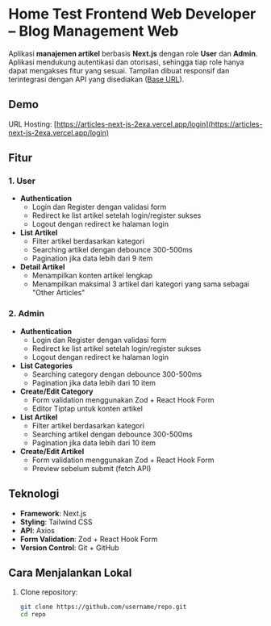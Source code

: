 # Home Test Frontend Web Developer – Blog Management Web

Aplikasi **manajemen artikel** berbasis **Next.js** dengan role **User** dan **Admin**. Aplikasi mendukung autentikasi dan otorisasi, sehingga tiap role hanya dapat mengakses fitur yang sesuai. Tampilan dibuat responsif dan terintegrasi dengan API yang disediakan ([Base URL](https://test-fe.mysellerpintar.com/api)).

## Demo
URL Hosting: [https://articles-next-js-2exa.vercel.app/login](https://articles-next-js-2exa.vercel.app/login)

## Fitur

### 1. User
- **Authentication**
  - Login dan Register dengan validasi form
  - Redirect ke list artikel setelah login/register sukses
  - Logout dengan redirect ke halaman login
- **List Artikel**
  - Filter artikel berdasarkan kategori
  - Searching artikel dengan debounce 300-500ms
  - Pagination jika data lebih dari 9 item
- **Detail Artikel**
  - Menampilkan konten artikel lengkap
  - Menampilkan maksimal 3 artikel dari kategori yang sama sebagai "Other Articles"

### 2. Admin
- **Authentication**
  - Login dan Register dengan validasi form
  - Redirect ke list artikel setelah login/register sukses
  - Logout dengan redirect ke halaman login
- **List Categories**
  - Searching category dengan debounce 300-500ms
  - Pagination jika data lebih dari 10 item
- **Create/Edit Category**
  - Form validation menggunakan Zod + React Hook Form
  - Editor Tiptap untuk konten artikel
- **List Artikel**
  - Filter artikel berdasarkan kategori
  - Searching artikel dengan debounce 300-500ms
  - Pagination jika data lebih dari 10 item
- **Create/Edit Artikel**
  - Form validation menggunakan Zod + React Hook Form
  - Preview sebelum submit (fetch API)

## Teknologi
- **Framework**: Next.js 
- **Styling**: Tailwind CSS 
- **API**: Axios
- **Form Validation**: Zod + React Hook Form
- **Version Control**: Git + GitHub

## Cara Menjalankan Lokal
1. Clone repository:
   ```bash
   git clone https://github.com/username/repo.git
   cd repo
